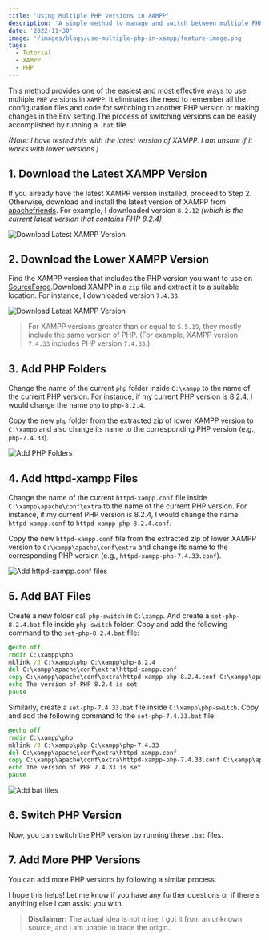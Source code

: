 ```yaml
---
title: 'Using Multiple PHP Versions in XAMPP'
description: 'A simple method to manage and switch between multiple PHP versions in XAMPP using easy-to-use batch files.'
date: '2022-11-30'
image: '/images/blogs/use-multiple-php-in-xampp/feature-image.png'
tags:
  - Tutorial
  - XAMPP
  - PHP
---
```


This method provides one of the easiest and most effective ways to use multiple `PHP` versions in `XAMPP`. It eliminates the need to remember all the configuration files and code for switching to another PHP version or making changes in the Env setting.The process of switching versions can be easily accomplished by running a `.bat` file.

_(Note: I have tested this with the latest version of XAMPP. I am unsure if it works with lower versions.)_

## 1. Download the Latest XAMPP Version

If you already have the latest XAMPP version installed, proceed to Step 2. Otherwise, download and install the latest version of XAMPP from [apachefriends](https://www.apachefriends.org/). For example, I downloaded version `8.2.12` _(which is the current latest version that contains PHP 8.2.4)_.

![Download Latest XAMPP Version](/images/blogs/use-multiple-php-in-xampp/download-latest-xampp-ver.png)

## 2. Download the Lower XAMPP Version

Find the XAMPP version that includes the PHP version you want to use on [SourceForge](https://sourceforge.net/projects/xampp/files/).Download XAMPP in a `zip` file and extract it to a suitable location. For instance, I downloaded version `7.4.33`.

![Download Latest XAMPP Version](/images/blogs/use-multiple-php-in-xampp/download-lower-xampp-ver.png)

> For XAMPP versions greater than or equal to `5.5.19`, they mostly include the same version of PHP. (For example, XAMPP version `7.4.33` includes PHP version `7.4.33`.)

## 3. Add PHP Folders

Change the name of the current `php` folder inside `C:\xampp` to the name of the current PHP version. For instance, if my current PHP version is 8.2.4, I would change the name `php` to `php-8.2.4`. 

Copy the new `php` folder from the extracted zip of lower XAMPP version to `C:\xampp` and also change its name to the corresponding PHP version (e.g., `php-7.4.33`).

![Add PHP Folders](/images/blogs/use-multiple-php-in-xampp/add-php-folders.png)

## 4. Add httpd-xampp Files

Change the name of the current `httpd-xampp.conf` file inside `C:\xampp\apache\conf\extra` to the name of the current PHP version. For instance, if my current PHP version is 8.2.4, I would change the name `httpd-xampp.conf` to `httpd-xampp-php-8.2.4.conf`. 

Copy the new `httpd-xampp.conf` file from the extracted zip of lower XAMPP version to `C:\xampp\apache\conf\extra` and change its name to the corresponding PHP version (e.g., `httpd-xampp-php-7.4.33.conf`).

![Add httpd-xampp.conf files](/images/blogs/use-multiple-php-in-xampp/add-httpd-xampp-confs.png)

## 5. Add BAT Files

Create a new folder call `php-switch` in `C:\xampp`. And create a `set-php-8.2.4.bat` file inside `php-switch` folder. Copy and add the following command to the `set-php-8.2.4.bat` file:

```batch,file=set-php-8.2.4.bat
@echo off
rmdir C:\xampp\php
mklink /J C:\xampp\php C:\xampp\php-8.2.4
del C:\xampp\apache\conf\extra\httpd-xampp.conf
copy C:\xampp\apache\conf\extra\httpd-xampp-php-8.2.4.conf C:\xampp\apache\conf\extra\httpd-xampp.conf
echo The version of PHP 8.2.4 is set
pause
```

Similarly, create a `set-php-7.4.33.bat` file inside `C:\xampp\php-switch`. Copy and add the following command to the `set-php-7.4.33.bat` file:

```batch,file=set-php-7.4.33.bat
@echo off
rmdir C:\xampp\php
mklink /J C:\xampp\php C:\xampp\php-7.4.33
del C:\xampp\apache\conf\extra\httpd-xampp.conf
copy C:\xampp\apache\conf\extra\httpd-xampp-php-7.4.33.conf C:\xampp\apache\conf\extra\httpd-xampp.conf
echo The version of PHP 7.4.33 is set
pause
```

![Add bat files](/images/blogs/use-multiple-php-in-xampp/add-bat-files.png)

## 6. Switch PHP Version

Now, you can switch the PHP version by running these `.bat` files.

## 7. Add More PHP Versions

You can add more PHP versions by following a similar process.

I hope this helps! Let me know if you have any further questions or if there's anything else I can assist you with.

> **Disclaimer:** The actual idea is not mine; I got it from an unknown source, and I am unable to trace the origin.
